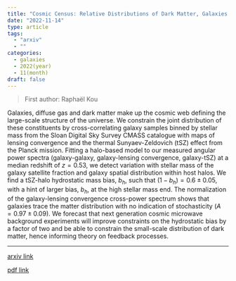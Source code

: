 ```yaml
---
title: "Cosmic Census: Relative Distributions of Dark Matter, Galaxies and Diffuse Gas"
date: "2022-11-14"
type: article
tags:
  - "arxiv"
  - ""
categories:
  - galaxies
  - 2022(year)
  - 11(month)
draft: false
---
```


> First author: Raphaël Kou

 Galaxies, diffuse gas and dark matter make up the cosmic web defining the
large-scale structure of the universe. We constrain the joint distribution of
these constituents by cross-correlating galaxy samples binned by stellar mass
from the Sloan Digital Sky Survey CMASS catalogue with maps of lensing
convergence and the thermal Sunyaev-Zeldovich (tSZ) effect from the Planck
mission. Fitting a halo-based model to our measured angular power spectra
(galaxy-galaxy, galaxy-lensing convergence, galaxy-tSZ) at a median redshift of
$z=0.53$, we detect variation with stellar mass of the galaxy satellite
fraction and galaxy spatial distribution within host halos. We find a tSZ-halo
hydrostatic mass bias, $b_h$, such that $(1-b_h)=0.6\pm0.05$, with a hint of
larger bias, $b_h$, at the high stellar mass end. The normalization of the
galaxy-lensing convergence cross-power spectrum shows that galaxies trace the
matter distribution with no indication of stochasticity ($A=0.97\pm 0.09$). We
forecast that next generation cosmic microwave background experiments will
improve constraints on the hydrostatic bias by a factor of two and be able to
constrain the small-scale distribution of dark matter, hence informing theory
on feedback processes.

---
[arxiv link](http://arxiv.org/abs/2211.07502v1)

[pdf link](http://arxiv.org/pdf/2211.07502v1)